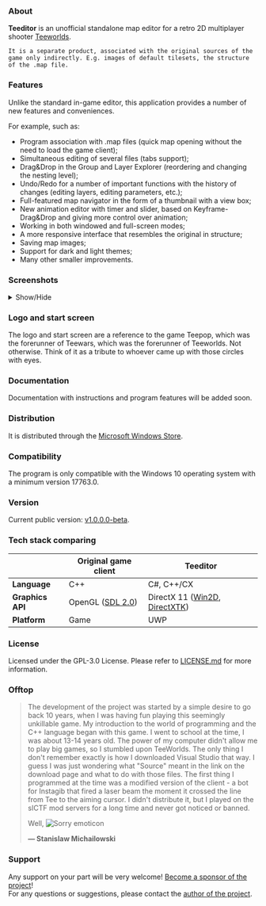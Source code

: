 ### About 
**Teeditor** is an unofficial standalone map editor for a retro 2D multiplayer shooter [Teeworlds](https://github.com/teeworlds/teeworlds/).

`It is a separate product, associated with the original sources of the game only indirectly. E.g. images of default tilesets, the structure of the .map file.`

### Features
Unlike the standard in-game editor, this application provides a number of new features and conveniences.

For example, such as:
- Program association with .map files (quick map opening without the need to load the game client);
- Simultaneous editing of several files (tabs support);
- Drag&Drop in the Group and Layer Explorer (reordering and changing the nesting level);
- Undo/Redo for a number of important functions with the history of changes (editing layers, editing parameters, etc.);
- Full-featured map navigator in the form of a thumbnail with a view box;
- New animation editor with timer and slider, based on Keyframe-Drag&Drop and giving more control over animation;
- Working in both windowed and full-screen modes;
- A more responsive interface that resembles the original in structure;
- Saving map images;
- Support for dark and light themes;
- Many other smaller improvements.

### Screenshots
<details>
  <summary>Show/Hide</summary>
  </br>
  <table>
    <tr>
      <td>
        <img src="https://store-images.s-microsoft.com/image/apps.5353.13973644486368214.572b6318-e077-44a3-b616-bd4592ee8579.2175f720-5e22-455f-a5dd-516602b76204?w=1920&h=1170&q=100&format=png"/>
      </td>
      <td>
        <img src="https://store-images.s-microsoft.com/image/apps.47556.13973644486368214.572b6318-e077-44a3-b616-bd4592ee8579.2a84d164-616a-4eb5-86f8-8d9e6f84bb91?w=1920&h=1170&q=100&format=png"/>
      </td>
      <td>
        <img src="https://store-images.s-microsoft.com/image/apps.57572.13973644486368214.572b6318-e077-44a3-b616-bd4592ee8579.abd93ce3-b30f-424c-88ec-8e0fa8644df0?w=1920&h=1170&q=100&format=png"/>
      </td>
    </tr>
    <tr>
      <td>
        <img src="https://store-images.s-microsoft.com/image/apps.38941.13973644486368214.572b6318-e077-44a3-b616-bd4592ee8579.16e67cba-06dc-4d02-8247-2c221a7e7706?w=1920&h=1170&q=100&format=png"/>
      </td>
      <td>
        <img src="https://store-images.s-microsoft.com/image/apps.4997.13973644486368214.572b6318-e077-44a3-b616-bd4592ee8579.fc5a6d63-1f7c-432b-adc8-386c9a3677df?w=1920&h=1170&q=100&format=png"/>
      </td>
      <td>
        <img src="https://store-images.s-microsoft.com/image/apps.50660.13973644486368214.572b6318-e077-44a3-b616-bd4592ee8579.0e423952-1571-47c5-86d6-511ef2fc8a00?w=1920&h=1170&q=100&format=png"/>
      </td>
    </tr>
  </table>
</details>

### Logo and start screen
The logo and start screen are a reference to the game Teepop, which was the forerunner of Teewars, which was the forerunner of Teeworlds. Not otherwise. 
Think of it as a tribute to whoever came up with those circles with eyes.

### Documentation
Documentation with instructions and program features will be added soon.

### Distribution
It is distributed through the [Microsoft Windows Store](https://www.microsoft.com/store/productId/9N4ZR48Q22HR).

### Compatibility
The program is only compatible with the Windows 10 operating system with a minimum version 17763.0. 

### Version
Current public version: [v1.0.0.0-beta](https://github.com/michailowski/Teeditor/releases/tag/v1.0.0.0).

### Tech stack comparing

|  | Original game client | Teeditor |
| --- | --- | --- |
| **Language** | C++ | C#, C++/CX |
| **Graphics API** | OpenGL ([SDL 2.0](https://github.com/libsdl-org/SDL)) | DirectX 11 ([Win2D](https://github.com/microsoft/Win2D), [DirectXTK](https://github.com/microsoft/DirectXTK)) |
| **Platform** | Game | UWP |

### License
Licensed under the GPL-3.0 License. Please refer to [LICENSE.md](https://github.com/michailowski/Teeditor/blob/master/LICENSE.md) for more information.

### Offtop
> The development of the project was started by a simple desire to go back 10 years, when I was having fun playing this seemingly unkillable game. 
> My introduction to the world of programming and the C++ language began with this game. I went to school at the time, I was about 13-14 years old. 
> The power of my computer didn't allow me to play big games, so I stumbled upon TeeWorlds. The only thing I don't remember exactly is how I downloaded Visual Studio that way. 
> I guess I was just wondering what "Source" meant in the link on the download page and what to do with those files. 
> The first thing I programmed at the time was a modified version of the client - a bot for Instagib that fired a laser beam the moment it crossed the 
> line from Tee to the aiming cursor. I didn't distribute it, but I played on the sICTF mod servers for a long time and never got noticed or banned.
>  
> Well, ![Sorry emoticon](https://i.postimg.cc/4xCWS5k1/sorry-emoticon.png)
> 
> **— Stanislaw Michailowski**

### Support
Any support on your part will be very welcome! [Become a sponsor of the project](https://github.com/sponsors/michailowski)!\
For any questions or suggestions, please contact the [author of the project](https://github.com/michailowski).
